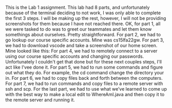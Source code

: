 This is the Lab 1 assignment.
This lab had 8 parts, and unfortunately because of the terminal deciding to not work, I was only able to complete the first 3 steps. I will be making up the rest,
however, I will not be providing screenshots for them because I have not reached there.
OK, for part 1, all we were tasked to do was to greet our teammates and let them know somethings about ourselves. Pretty straightforward.
For part 2, we had to go lookup our course specific accounts. Mine was cs15lfa22gw.
For part 3, we had to download vscode and take a screenshot of our home screen. Mine looked like this:
For part 4, we had to remotely connect to a server using our course specific accounts and changing our passwords. Unfortunately I couldn't get that done but for these
next couples steps, I'll act like I'vee done it.
For part 5, we had to run some commands and figure out what they do. For example, the cd command change the directory your in.
For part 6, we had to copy files back and forth between the computers.
For part 7, we had to run commands and copy files to a remote server with ssh and scp.
For the last part, we had to use what we’ve learned to come up with the best way to make a local edit to WhereAmI.java and then copy it to the remote server 
and running it.
